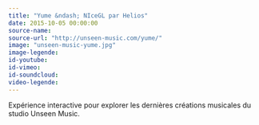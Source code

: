 ```yaml
---
title: "Yume &ndash; NIceGL par Helios"
date: 2015-10-05 00:00:00
source-name:
source-url: "http://unseen-music.com/yume/"
image: "unseen-music-yume.jpg"
image-legende:
id-youtube:
id-vimeo:
id-soundcloud:
video-legende:
---
```

Expérience interactive pour explorer les dernières créations musicales du studio Unseen Music.
